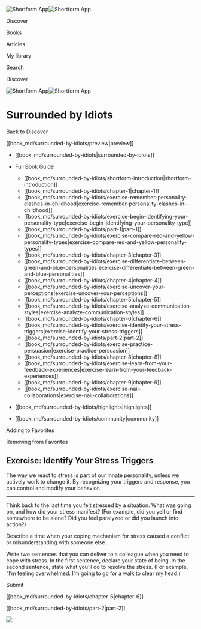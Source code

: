 ![Shortform App](/img/logo.36a2399e.svg)![Shortform App](/img/logo-dark.70c1b072.svg)

Discover

Books

Articles

My library

Search

Discover

![Shortform App](/img/logo.36a2399e.svg)![Shortform App](/img/logo-dark.70c1b072.svg)

# Surrounded by Idiots

Back to Discover

[[book_md/surrounded-by-idiots/preview|preview]]

  * [[book_md/surrounded-by-idiots|surrounded-by-idiots]]
  * Full Book Guide

    * [[book_md/surrounded-by-idiots/shortform-introduction|shortform-introduction]]
    * [[book_md/surrounded-by-idiots/chapter-1|chapter-1]]
    * [[book_md/surrounded-by-idiots/exercise-remember-personality-clashes-in-childhood|exercise-remember-personality-clashes-in-childhood]]
    * [[book_md/surrounded-by-idiots/exercise-begin-identifying-your-personality-type|exercise-begin-identifying-your-personality-type]]
    * [[book_md/surrounded-by-idiots/part-1|part-1]]
    * [[book_md/surrounded-by-idiots/exercise-compare-red-and-yellow-personality-types|exercise-compare-red-and-yellow-personality-types]]
    * [[book_md/surrounded-by-idiots/chapter-3|chapter-3]]
    * [[book_md/surrounded-by-idiots/exercise-differentiate-between-green-and-blue-personalities|exercise-differentiate-between-green-and-blue-personalities]]
    * [[book_md/surrounded-by-idiots/chapter-4|chapter-4]]
    * [[book_md/surrounded-by-idiots/exercise-uncover-your-perceptions|exercise-uncover-your-perceptions]]
    * [[book_md/surrounded-by-idiots/chapter-5|chapter-5]]
    * [[book_md/surrounded-by-idiots/exercise-analyze-communication-styles|exercise-analyze-communication-styles]]
    * [[book_md/surrounded-by-idiots/chapter-6|chapter-6]]
    * [[book_md/surrounded-by-idiots/exercise-identify-your-stress-triggers|exercise-identify-your-stress-triggers]]
    * [[book_md/surrounded-by-idiots/part-2|part-2]]
    * [[book_md/surrounded-by-idiots/exercise-practice-persuasion|exercise-practice-persuasion]]
    * [[book_md/surrounded-by-idiots/chapter-8|chapter-8]]
    * [[book_md/surrounded-by-idiots/exercise-learn-from-your-feedback-experiences|exercise-learn-from-your-feedback-experiences]]
    * [[book_md/surrounded-by-idiots/chapter-9|chapter-9]]
    * [[book_md/surrounded-by-idiots/exercise-nail-collaborations|exercise-nail-collaborations]]
  * [[book_md/surrounded-by-idiots/highlights|highlights]]
  * [[book_md/surrounded-by-idiots/community|community]]



Adding to Favorites 

Removing from Favorites 

## Exercise: Identify Your Stress Triggers

The way we react to stress is part of our innate personality, unless we actively work to change it. By recognizing your triggers and response, you can control and modify your behavior.

* * *

Think back to the last time you felt stressed by a situation. What was going on, and how did your stress manifest? (For example, did you yell or find somewhere to be alone? Did you feel paralyzed or did you launch into action?)

Describe a time when your coping mechanism for stress caused a conflict or misunderstanding with someone else.

Write two sentences that you can deliver to a colleague when you need to cope with stress. In the first sentence, declare your state of being. In the second sentence, state what you’ll do to resolve the stress. (For example, “I’m feeling overwhelmed. I’m going to go for a walk to clear my head.)

Submit 

[[book_md/surrounded-by-idiots/chapter-6|chapter-6]]

[[book_md/surrounded-by-idiots/part-2|part-2]]

![](https://bat.bing.com/action/0?ti=56018282&Ver=2&mid=59fe8dc3-3792-402f-976e-6ef88b7bd54a&sid=f30c5e70639211ee87d33f0876d93783&vid=f30c9700639211eeb3a75d830392c94f&vids=0&msclkid=N&pi=0&lg=en-US&sw=800&sh=600&sc=24&nwd=1&tl=Shortform%20%7C%20Book&p=https%3A%2F%2Fwww.shortform.com%2Fapp%2Fbook%2Fsurrounded-by-idiots%2Fexercise-identify-your-stress-triggers&r=&lt=471&evt=pageLoad&sv=1&rn=44129)
